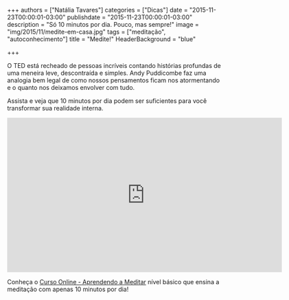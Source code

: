 +++
authors = ["Natália Tavares"]
categories = ["Dicas"]
date = "2015-11-23T00:00:01-03:00"
publishdate = "2015-11-23T00:00:01-03:00"
description = "Só 10 minutos por dia. Pouco, mas sempre!"
image = "img/2015/11/medite-em-casa.jpg"
tags = ["meditação", "autoconhecimento"]
title = "Medite!"
HeaderBackground = "blue"

+++


O TED está recheado de pessoas incríveis contando histórias profundas de uma meneira leve, descontraída e simples.  Andy Puddicombe faz uma analogia bem legal de como nossos pensamentos ficam nos atormentando e o quanto nos deixamos envolver com tudo.

Assista e veja que 10 minutos por dia podem ser suficientes para você transformar sua realidade interna.

<iframe src="https://embed-ssl.ted.com/talks/andy_puddicombe_all_it_takes_is_10_mindful_minutes.html" width="640" height="360" frameborder="0" scrolling="no" webkitAllowFullScreen mozallowfullscreen allowFullScreen></iframe>

Conheça o [Curso Online - Aprendendo a Meditar](https://www.autoconexao.org.br/s/aprendendo-a-meditar.html) nível básico que ensina a meditação com apenas 10 minutos por dia!
